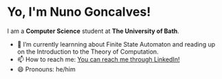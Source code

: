 # Yo, I'm Nuno Goncalves! 

I am a **Computer Science** student at **The University of Bath**. 

- 🌱 I’m currently learnning about Finite State Automaton and reading up on the Introduction to the Theory of Computation.
- 📫 How to reach me: [You can reach me through LinkedIn!](https://www.linkedin.com/in/goncalves-925b18162/)
- 😄 Pronouns: he/him
